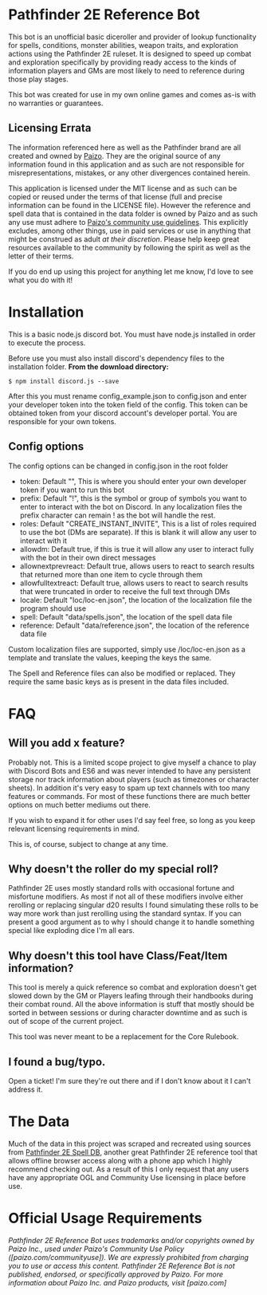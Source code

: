 # Pathfinder 2E Reference Bot

This bot is an unofficial basic diceroller and provider of lookup functionality for spells, conditions, monster abilities, weapon traits, and exploration actions using the Pathfinder 2E ruleset. It is designed to speed up combat and exploration specifically by providing ready access to the kinds of information players and GMs are most likely to need to reference during those play stages.

This bot was created for use in my own online games and comes as-is with no warranties or guarantees.

## Licensing Errata

The information referenced here as well as the Pathfinder brand are all created and owned by [Paizo](https://www.paizo.com). They are the original source of any information found in this application and as such are not responsible for misrepresentations, mistakes, or any other divergences contained herein.

This application is licensed under the MIT license and as such can be copied or reused under the terms of that license (full and precise information can be found in the LICENSE file). However the reference and spell data that is contained in the data folder is owned by Paizo and as such any use must adhere to [Paizo's community use guidelines](https://paizo.com/community/communityuse). This explicitly excludes, among other things, use in paid services or use in anything that might be construed as adult *at their discretion*. Please help keep great resources available to the community by following the spirit as well as the letter of their terms.

If you do end up using this project for anything let me know, I'd love to see what you do with it!

# Installation

This is a basic node.js discord bot. You must have node.js installed in order to execute the process.

Before use you must also install discord's dependency files to the installation folder.
**From the download directory:**
```
$ npm install discord.js --save
```

After this you must rename config_example.json to config.json and enter your developer token into the token field of the config. This token can be obtained token from your discord account's developer portal. You are responsible for your own tokens.

## Config options

The config options can be changed in config.json in the root folder

+ token: Default "", This is where you should enter your own developer token if you want to run this bot
+ prefix: Default "!", this is the symbol or group of symbols you want to enter to interact with the bot on Discord. In any localization files the prefix character can remain ! as the bot will handle the rest.
+ roles: Default "CREATE_INSTANT_INVITE", This is a list of roles required to use the bot (DMs are separate). If this is blank it will allow any user to interact with it
+ allowdm: Default true, if this is true it will allow any user to interact fully with the bot in their own direct messages
+ allownextprevreact: Default true, allows users to react to search results that returned more than one item to cycle through them
+ allowfulltextreact: Default true, allows users to react to search results that were truncated in order to receive the full text through DMs
+ locale: Default "loc/loc-en.json", the location of the localization file the program should use
+ spell: Default "data/spells.json", the location of the spell data file
+ reference: Default "data/reference.json", the location of the reference data file

Custom localization files are supported, simply use /loc/loc-en.json as a template and translate the values, keeping the keys the same.

The Spell and Reference files can also be modified or replaced. They require the same basic keys as is present in the data files included.

# FAQ

## Will you add x feature?

Probably not. This is a limited scope project to give myself a chance to play with Discord Bots and ES6 and was never intended to have any persistent storage nor track information about players (such as timezones or character sheets). In addition it's very easy to spam up text channels with too many features or commands. For most of these functions there are much better options on much better mediums out there. 

If you wish to expand it for other uses I'd say feel free, so long as you keep relevant licensing requirements in mind.

This is, of course, subject to change at any time.

## Why doesn't the roller do my special roll?

Pathfinder 2E uses mostly standard rolls with occasional fortune and misfortune modifiers. As most if not all of these modifiers involve either rerolling or replacing singular d20 results I found simulating these rolls to be way more work than just rerolling using the standard syntax. If you can present a good argument as to why I should change it to handle something special like exploding dice I'm all ears.

## Why doesn't this tool have Class/Feat/Item information?

This tool is merely a quick reference so combat and exploration doesn't get slowed down by the GM or Players leafing through their handbooks during their combat round. All the above information is stuff that mostly should be sorted in between sessions or during character downtime and as such is out of scope of the current project.

This tool was never meant to be a replacement for the Core Rulebook.

## I found a bug/typo.

Open a ticket! I'm sure they're out there and if I don't know about it I can't address it.

# The Data

Much of the data in this project was scraped and recreated using sources from [Pathfinder 2E Spell DB](https://github.com/fyjham-ts/Pathfinder-2E-Spell-DB/), another great Pathfinder 2E reference tool that allows offline browser access along with a phone app which I highly recommend checking out. As a result of this I only request that any users have any appropriate OGL and Community Use licensing in place before use.

# Official Usage Requirements

*Pathfinder 2E Reference Bot uses trademarks and/or copyrights owned by Paizo Inc., used under Paizo's Community Use Policy ([paizo.com/communityuse]). We are expressly prohibited from charging you to use or access this content. Pathfinder 2E Reference Bot is not published, endorsed, or specifically approved by Paizo. For more information about Paizo Inc. and Paizo products, visit [paizo.com]*